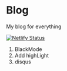# Blog
My blog for everything

[![Netlify Status](https://api.netlify.com/api/v1/badges/e5e75cf5-8834-41c0-856b-910bcd1c9be2/deploy-status)](https://app.netlify.com/sites/blog-everything/deploys)

1. BlackMode
2. Add highLight
3. disqus

